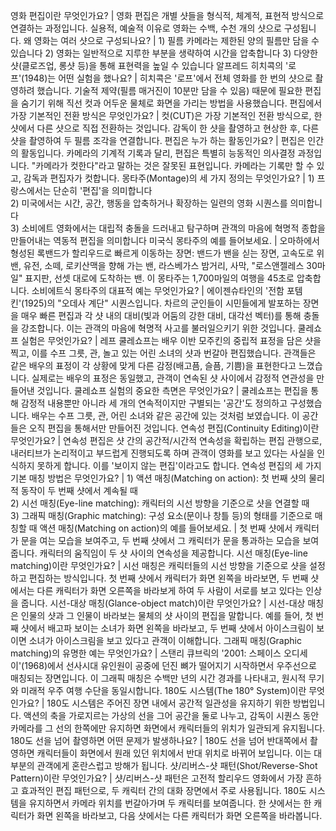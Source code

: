 영화 편집이란 무엇인가요?	| 영화 편집은 개별 샷들을 형식적, 체계적, 표현적 방식으로 연결하는 과정입니다. 실용적, 예술적 이유로 영화는 수백, 수천 개의 샷으로 구성됩니다.
왜 영화는 여러 샷으로 구성되나요?	| 1) 필름 카메라는 제한된 양의 필름만 담을 수 있습니다 2) 영화는 일반적으로 지루한 부분을 생략하여 시간을 압축합니다 3) 다양한 샷(클로즈업, 롱샷 등)을 통해 표현력을 높일 수 있습니다
알프레드 히치콕의 '로프'(1948)는 어떤 실험을 했나요?	| 히치콕은 '로프'에서 전체 영화를 한 번의 샷으로 촬영하려 했습니다. 기술적 제약(필름 매거진이 10분만 담을 수 있음) 때문에 필요한 편집을 숨기기 위해 직선 컷과 어두운 물체로 화면을 가리는 방법을 사용했습니다.
편집에서 가장 기본적인 전환 방식은 무엇인가요?	| 컷(CUT)은 가장 기본적인 전환 방식으로, 한 샷에서 다른 샷으로 직접 전환하는 것입니다. 감독이 한 샷을 촬영하고 현상한 후, 다른 샷을 촬영하여 두 필름 조각을 연결합니다.
편집은 누가 하는 활동인가요?	| 편집은 인간의 활동입니다. 카메라의 기계적 기록과 달리, 편집은 특별히 능동적인 의사결정 과정입니다. "카메라가 컷한다"라고 말하는 것은 잘못된 표현입니다. 카메라는 기록만 할 수 있고, 감독과 편집자가 컷합니다.
몽타주(Montage)의 세 가지 정의는 무엇인가요?	| 1) 프랑스에서는 단순히 '편집'을 의미합니다<br/>2) 미국에서는 시간, 공간, 행동을 압축하거나 확장하는 일련의 영화 시퀀스를 의미합니다<br/>3) 소비에트 영화에서는 대립적 충돌을 드러내고 탐구하며 관객의 마음에 혁명적 종합을 만들어내는 역동적 편집을 의미합니다
미국식 몽타주의 예를 들어보세요.	| 오마하에서 형성된 록밴드가 할리우드로 빠르게 이동하는 장면: 밴드가 밴을 싣는 장면, 고속도로 위 밴, 유전, 소떼, 로키산맥을 향해 가는 밴, 라스베가스 밤거리, 사막, "로스앤젤레스 30마일" 표지판, 선셋 대로에 도착하는 밴. 이 몽타주는 1,700마일의 여행을 45초로 압축합니다.
소비에트식 몽타주의 대표적 예는 무엇인가요?	| 에이젠슈타인의 '전함 포템킨'(1925)의 "오데사 계단" 시퀀스입니다. 차르의 군인들이 시민들에게 발포하는 장면을 매우 빠른 편집과 각 샷 내의 대비(빛과 어둠의 강한 대비, 대각선 벡터)를 통해 충돌을 강조합니다. 이는 관객의 마음에 혁명적 사고를 불러일으키기 위한 것입니다.
쿨레쇼프 실험은 무엇인가요?	| 레프 쿨레쇼프는 배우 이반 모주킨의 중립적 표정을 담은 샷을 찍고, 이를 수프 그릇, 관, 놀고 있는 어린 소녀의 샷과 번갈아 편집했습니다. 관객들은 같은 배우의 표정이 각 상황에 맞게 다른 감정(배고픔, 슬픔, 기쁨)을 표현한다고 느꼈습니다. 실제로는 배우의 표정은 동일했고, 관객이 연속된 샷 사이에서 감정적 연관성을 만들어낸 것입니다.
쿨레쇼프 실험의 중요한 측면은 무엇인가요?	| 쿨레쇼프는 편집을 통해 감정적 내용뿐만 아니라 세 개의 연속적이지만 구별되는 '공간'도 정의하고 구성했습니다. 배우는 수프 그릇, 관, 어린 소녀와 같은 공간에 있는 것처럼 보였습니다. 이 공간들은 오직 편집을 통해서만 만들어진 것입니다.
연속성 편집(Continuity Editing)이란 무엇인가요?	| 연속성 편집은 샷 간의 공간적/시간적 연속성을 확립하는 편집 관행으로, 내러티브가 논리적이고 부드럽게 진행되도록 하며 관객이 영화를 보고 있다는 사실을 인식하지 못하게 합니다. 이를 '보이지 않는 편집'이라고도 합니다.
연속성 편집의 세 가지 기본 매칭 방법은 무엇인가요?	| 1) 액션 매칭(Matching on action): 첫 번째 샷의 물리적 동작이 두 번째 샷에서 계속될 때<br/>2) 시선 매칭(Eye-line matching): 캐릭터의 시선 방향을 기준으로 샷을 연결할 때<br/>3) 그래픽 매칭(Graphic matching): 구성 요소(문이나 창틀 등)의 형태를 기준으로 매칭할 때
액션 매칭(Matching on action)의 예를 들어보세요.	| 첫 번째 샷에서 캐릭터가 문을 여는 모습을 보여주고, 두 번째 샷에서 그 캐릭터가 문을 통과하는 모습을 보여줍니다. 캐릭터의 움직임이 두 샷 사이의 연속성을 제공합니다.
시선 매칭(Eye-line matching)이란 무엇인가요?	| 시선 매칭은 캐릭터들의 시선 방향을 기준으로 샷을 설정하고 편집하는 방식입니다. 첫 번째 샷에서 캐릭터가 화면 왼쪽을 바라보면, 두 번째 샷에서는 다른 캐릭터가 화면 오른쪽을 바라보게 하여 두 사람이 서로를 보고 있다는 인상을 줍니다.
시선-대상 매칭(Glance-object match)이란 무엇인가요?	| 시선-대상 매칭은 인물의 샷과 그 인물이 바라보는 물체의 샷 사이의 편집을 말합니다. 예를 들어, 첫 번째 샷에서 배고파 보이는 소녀가 화면 왼쪽을 바라보고, 두 번째 샷에서 아이스크림이 보이면 소녀가 아이스크림을 보고 있다고 관객이 이해합니다.
그래픽 매칭(Graphic matching)의 유명한 예는 무엇인가요?	| 스탠리 큐브릭의 '2001: 스페이스 오디세이'(1968)에서 선사시대 유인원이 공중에 던진 뼈가 떨어지기 시작하면서 우주선으로 매칭되는 장면입니다. 이 그래픽 매칭은 수백만 년의 시간 경과를 나타내고, 원시적 무기와 미래적 우주 여행 수단을 동일시합니다.
180도 시스템(The 180° System)이란 무엇인가요?	| 180도 시스템은 주어진 장면 내에서 공간적 일관성을 유지하기 위한 방법입니다. 액션의 축을 가로지르는 가상의 선을 그어 공간을 둘로 나누고, 감독이 시퀀스 동안 카메라를 그 선의 한쪽에만 유지하면 화면에서 캐릭터들의 위치가 일관되게 유지됩니다.
180도 선을 넘어 촬영하면 어떤 문제가 발생하나요?	| 180도 선을 넘어 반대쪽에서 촬영하면 캐릭터들이 화면에서 원래 있던 위치에서 반대 위치로 바뀌어 보입니다. 이는 대부분의 관객에게 혼란스럽고 방해가 됩니다.
샷/리버스-샷 패턴(Shot/Reverse-Shot Pattern)이란 무엇인가요?	| 샷/리버스-샷 패턴은 고전적 할리우드 영화에서 가장 흔하고 효과적인 편집 패턴으로, 두 캐릭터 간의 대화 장면에서 주로 사용됩니다. 180도 시스템을 유지하면서 카메라 위치를 번갈아가며 두 캐릭터를 보여줍니다. 한 샷에서는 한 캐릭터가 화면 왼쪽을 바라보고, 다음 샷에서는 다른 캐릭터가 화면 오른쪽을 바라봅니다.